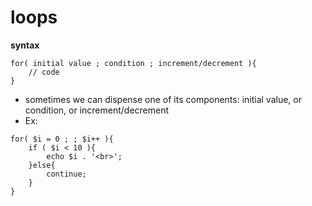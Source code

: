 # loops
**syntax**

```
for( initial value ; condition ; increment/decrement ){
    // code
}
```

- sometimes we can dispense one of its components: initial value, or condition, or increment/decrement
- Ex:
```
for( $i = 0 ; ; $i++ ){
    if ( $i < 10 ){
        echo $i . '<br>';
    }else{
        continue;
    }
}
```